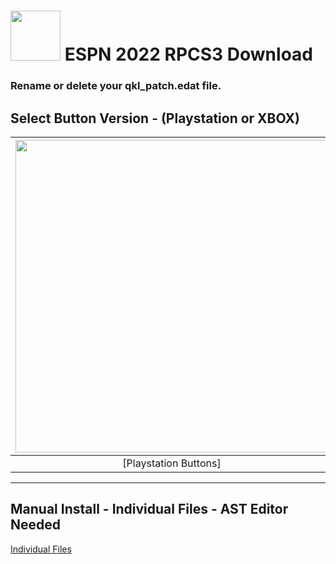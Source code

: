# <img width="80" src="https://github.com/dylanhale/ScorebugMods/blob/main/assets/images/ESPN20-22.png"> ESPN 2022 RPCS3 Download

### Rename or delete your qkl_patch.edat file.

## Select Button Version - (Playstation or XBOX)
| <img width="500" src="https://github.com/dylanhale/ScorebugMods/blob/main/assets/images/PlaystationC.png">  | <img width="500" src="https://github.com/dylanhale/ScorebugMods/blob/main/assets/images/XboxC.png">
|:---:|:---:|
| [Playstation Buttons] | [XBOX Buttons](https://www.mediafire.com/file/6b6eig4tvqwcxwn/ESPN22-XboxButtons-V20.1.rar/file) |

---------
## Manual Install - Individual Files - AST Editor Needed
[Individual Files](https://www.mediafire.com/file/ubz34gnmf2g50oj/ESPN22-Individual-V20.1.rar/file)
